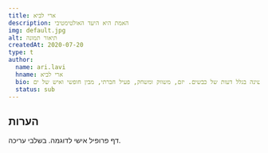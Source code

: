 ```yaml
---
title: ארי לביא
description: האמת היא היעד האולטימטיבי
img: default.jpg
alt: תיאור תמונה
createdAt: 2020-07-20
type: t
author:
  name: ari.lavi
  hname: ארי לביא
  bio: אריות לא מאבדים שינה בגלל דעות של כבשים. יזם, משווק ומשחק, פעיל חברתי, מבין חופשי ואיש של ים.
  status: sub
---
```


## הערות

דף פרופיל אישי לדוגמה. בשלבי עריכה.